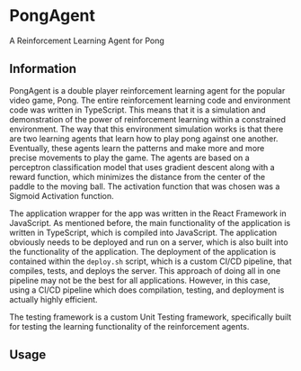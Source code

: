 # PongAgent

A Reinforcement Learning Agent for Pong

## Information

PongAgent is a double player reinforcement learning agent for the popular video game, Pong. The entire reinforcement learning code and environment code was written in TypeScript. This means that it is a simulation and demonstration of the power of reinforcement learning within a constrained environment. The way that this environment simulation works is that there are two learning agents that learn how to play pong against one another. Eventually, these agents learn the patterns and make more and more precise movements to play the game. The agents are based on a perceptron classification model that uses gradient descent along with a reward function, which minimizes the distance from the center of the paddle to the moving ball. The activation function that was chosen was a Sigmoid Activation function.

The application wrapper for the app was written in the React Framework in JavaScript. As mentioned before, the main functionality of the application is written in TypeScript, which is compiled into JavaScript. The application obviously needs to be deployed and run on a server, which is also built into the functionality of the application. The deployment of the application is contained within the ```deploy.sh``` script, which is a custom CI/CD pipeline, that compiles, tests, and deploys the server. This approach of doing all in one pipeline may not be the best for all applications. However, in this case, using a CI/CD pipeline which does compilation, testing, and deployment is actually highly efficient.

The testing framework is a custom Unit Testing framework, specifically built for testing the learning functionality of the reinforcement agents. 

## Usage

